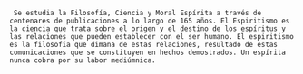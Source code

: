      Se estudia la Filosofía, Ciencia y Moral Espírita a través de centenares de publicaciones a lo largo de 165 años. El Espiritismo es la ciencia que trata sobre el origen y el destino de los espíritus y las relaciones que pueden establecer con el ser humano. El espiritismo es la filosofía que dimana de estas relaciones, resultado de estas comunicaciones que se constituyen en hechos demostrados. Un espírita nunca cobra por su labor mediúmnica. 

